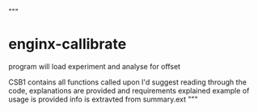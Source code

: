 """
# enginx-callibrate
program will load experiment and analyse for offset


CSB1 contains all functions called upon
  I'd suggest reading through the code, explanations are provided and requirements explained
example of usage is provided
info is extravted from summary.ext
"""
